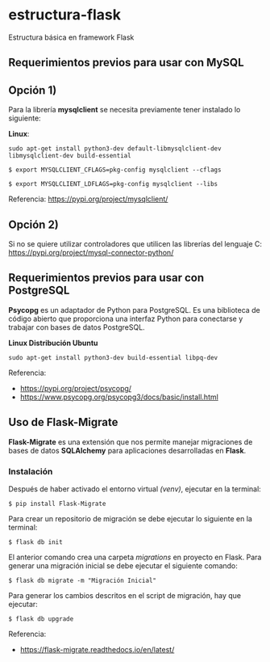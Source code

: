 # estructura-flask
Estructura básica en framework Flask

## Requerimientos previos para usar con MySQL

## Opción 1)

 Para la librería **mysqlclient** se necesita previamente tener instalado lo siguiente:

**Linux**:

`sudo apt-get install python3-dev default-libmysqlclient-dev libmysqlclient-dev build-essential`

`$ export MYSQLCLIENT_CFLAGS=pkg-config mysqlclient --cflags`

`$ export MYSQLCLIENT_LDFLAGS=pkg-config mysqlclient --libs`

Referencia: https://pypi.org/project/mysqlclient/

## Opción 2)

Si no se quiere utilizar controladores que utilicen las librerías del lenguaje C:
https://pypi.org/project/mysql-connector-python/

## Requerimientos previos para usar con PostgreSQL
**Psycopg** es un adaptador de Python para PostgreSQL. Es una biblioteca de código abierto que proporciona una interfaz Python para conectarse y trabajar con bases de datos PostgreSQL.

**Linux Distribución Ubuntu**

`sudo apt-get install python3-dev build-essential libpq-dev`

Referencia:
- https://pypi.org/project/psycopg/
- https://www.psycopg.org/psycopg3/docs/basic/install.html

## Uso de Flask-Migrate
**Flask-Migrate** es una extensión que nos permite manejar migraciones de bases de datos **SQLAlchemy** para aplicaciones desarrolladas en **Flask**.

### Instalación
Después de haber activado el entorno virtual *(venv)*, ejecutar en la terminal:
 
`$ pip install Flask-Migrate`

Para crear un repositorio de migración se debe ejecutar lo siguiente en la terminal:

`$ flask db init`

El anterior comando crea una carpeta *migrations* en proyecto en Flask. Para generar una migración inicial se debe ejecutar el siguiente comando:

`$ flask db migrate -m "Migración Inicial"`

Para generar los cambios descritos en el script de migración, hay que ejecutar:
 
`$ flask db upgrade`

Referencia:
- https://flask-migrate.readthedocs.io/en/latest/